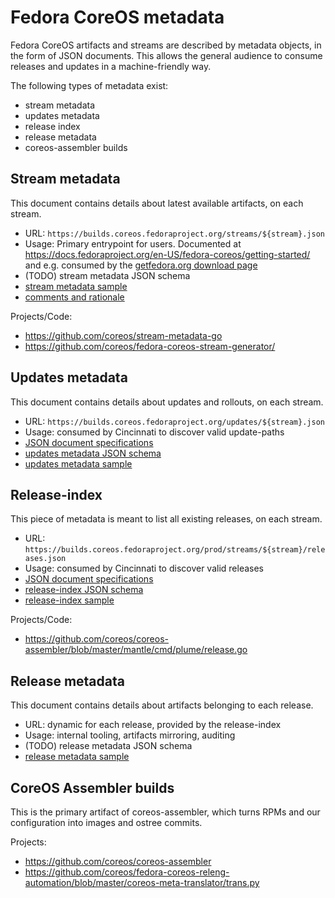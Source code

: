 # Fedora CoreOS metadata

Fedora CoreOS artifacts and streams are described by metadata objects, in the form of JSON documents.
This allows the general audience to consume releases and updates in a machine-friendly way.

The following types of metadata exist:
 * stream metadata
 * updates metadata
 * release index
 * release metadata
 * coreos-assembler builds

## Stream metadata

This document contains details about latest available artifacts, on each stream.

 * URL: `https://builds.coreos.fedoraproject.org/streams/${stream}.json`
 * Usage: Primary entrypoint for users.  Documented at https://docs.fedoraproject.org/en-US/fedora-coreos/getting-started/
   and e.g. consumed by the [getfedora.org download page](https://getfedora.org/en/coreos/download/)
 * (TODO) stream metadata JSON schema
 * [stream metadata sample][stream-sample]
 * [comments and rationale][stream-rationale]

[stream-sample]: ./stream/sample.json
[stream-rationale]: ./stream/rationale.yaml

Projects/Code:

 - https://github.com/coreos/stream-metadata-go
 - https://github.com/coreos/fedora-coreos-stream-generator/

## Updates metadata

This document contains details about updates and rollouts, on each stream.

 * URL: `https://builds.coreos.fedoraproject.org/updates/${stream}.json`
 * Usage: consumed by Cincinnati to discover valid update-paths
 * [JSON document specifications][updates-specs]
 * [updates metadata JSON schema][updates-schema]
 * [updates metadata sample][updates-sample]

[updates-schema]: ./updates/fcos-updates-schema.json
[updates-sample]: ./updates/sample.json
[updates-specs]: ./updates/specifications.md

## Release-index

This piece of metadata is meant to list all existing releases, on each stream.

 * URL: `https://builds.coreos.fedoraproject.org/prod/streams/${stream}/releases.json`
 * Usage: consumed by Cincinnati to discover valid releases
 * [JSON document specifications][release-index-specs]
 * [release-index JSON schema][release-index-schema]
 * [release-index sample][release-index-sample]

[release-index-schema]: ./release-index/fcos-release-index-schema.json
[release-index-sample]: ./release-index/sample.json
[release-index-specs]: ./release-index/specifications.md

Projects/Code:

 - https://github.com/coreos/coreos-assembler/blob/master/mantle/cmd/plume/release.go

## Release metadata

This document contains details about artifacts belonging to each release.

 * URL: dynamic for each release, provided by the release-index
 * Usage: internal tooling, artifacts mirroring, auditing
 * (TODO) release metadata JSON schema
 * [release metadata sample][release-sample]

[release-sample]: ./release/sample.json

## CoreOS Assembler builds

This is the primary artifact of coreos-assembler, which turns
RPMs and our configuration into images and ostree commits.

Projects:

 - https://github.com/coreos/coreos-assembler
 - https://github.com/coreos/fedora-coreos-releng-automation/blob/master/coreos-meta-translator/trans.py
